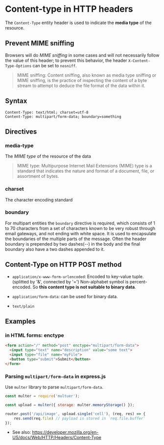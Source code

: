 # Content-type in HTTP headers

The `Content-Type` entity header is used to indicate the **media type** of the resource.

## Prevent MIME sniffing
Browsers will do *MIME sniffing* in some cases and will not necessarily follow the value of this header; to prevent this behavior, the header `X-Content-Type-Options` can be set to `nosniff`.

> MIME sniffing: Content sniffing, also known as media type sniffing or MIME sniffing, is the practice of inspecting the content of a byte stream to attempt to deduce the file format of the data within it.

## Syntax

```
Content-Type: text/html; charset=utf-8
Content-Type: multipart/form-data; boundary=something
```

## Directives
### media-type
The *MIME type* of the resource of the data

>  MIME type: Multipurpose Internet Mail Extensions (MIME) type is a standard that indicates the nature and format of a document, file, or assortment of bytes. 

### charset
The character encoding standard

### boundary
For multipart entities the `boundary` directive is required, which consists of 1 to 70 characters from a set of characters known to be very robust through email gateways, and not ending with white space. It is used to encapsulate the boundaries of the multiple parts of the message. Often the header boundary is prepended by two dashes(--) in the body and the final boundary also have a two dashes appended to it.

## Content-Type on HTTP POST method
- `application/x-www-form-urlencoded`: Encoded to key-value tuple. (splitted by '&', connected by '=') Non-alphabet symbol is percent-encoded. So **this content type is not suitable to binary data**.

- `application/form-data`: can be used for binary data.
- `text/plain`

## Examples
### in HTML forms: enctype
```html
<form action="/" method="post" enctype="multipart/form-data">
  <input type="text" name="description" value="some text">
  <input type="file" name="myFile">
  <button type="submit">Submit</button>
</form>
```

### Parsing `multipart/form-data` in express.js

Use `multer` library to parse `multipart/form-data`.

```javascript
const multer = require('multuer');

const upload = multer({ storage: multer.memoryStorage() });

router.post('/api/image', upload.single('cell'), (req, res) => {
    res.send(req.file) // payload is stored in `req.file.buffer`
});
```

- See also: https://developer.mozilla.org/en-US/docs/Web/HTTP/Headers/Content-Type
